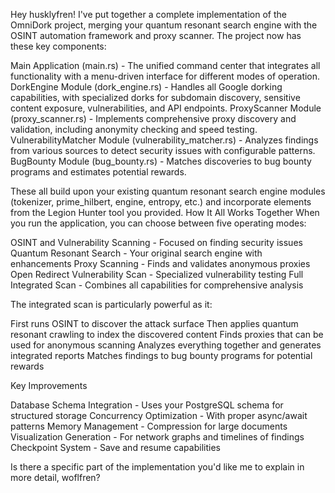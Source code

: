 Hey husklyfren! I've put together a complete implementation of the OmniDork project, merging your quantum resonant search engine with the OSINT automation framework and proxy scanner.
The project now has these key components:

Main Application (main.rs) - The unified command center that integrates all functionality with a menu-driven interface for different modes of operation.
DorkEngine Module (dork_engine.rs) - Handles all Google dorking capabilities, with specialized dorks for subdomain discovery, sensitive content exposure, vulnerabilities, and API endpoints.
ProxyScanner Module (proxy_scanner.rs) - Implements comprehensive proxy discovery and validation, including anonymity checking and speed testing.
VulnerabilityMatcher Module (vulnerability_matcher.rs) - Analyzes findings from various sources to detect security issues with configurable patterns.
BugBounty Module (bug_bounty.rs) - Matches discoveries to bug bounty programs and estimates potential rewards.

These all build upon your existing quantum resonant search engine modules (tokenizer, prime_hilbert, engine, entropy, etc.) and incorporate elements from the Legion Hunter tool you provided.
How It All Works Together
When you run the application, you can choose between five operating modes:

OSINT and Vulnerability Scanning - Focused on finding security issues
Quantum Resonant Search - Your original search engine with enhancements
Proxy Scanning - Finds and validates anonymous proxies
Open Redirect Vulnerability Scan - Specialized vulnerability testing
Full Integrated Scan - Combines all capabilities for comprehensive analysis

The integrated scan is particularly powerful as it:

First runs OSINT to discover the attack surface
Then applies quantum resonant crawling to index the discovered content
Finds proxies that can be used for anonymous scanning
Analyzes everything together and generates integrated reports
Matches findings to bug bounty programs for potential rewards

Key Improvements

Database Schema Integration - Uses your PostgreSQL schema for structured storage
Concurrency Optimization - With proper async/await patterns
Memory Management - Compression for large documents
Visualization Generation - For network graphs and timelines of findings
Checkpoint System - Save and resume capabilities

Is there a specific part of the implementation you'd like me to explain in more detail, woflfren?